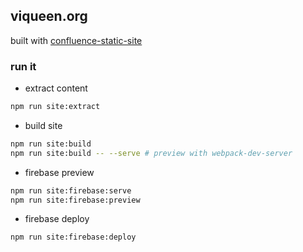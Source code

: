 ## viqueen.org

built with [confluence-static-site](https://github.com/viqueen/confluence-static-site)

### run it

- extract content

```bash
npm run site:extract
```

- build site

```bash
npm run site:build
npm run site:build -- --serve # preview with webpack-dev-server
```

- firebase preview

```bash
npm run site:firebase:serve
npm run site:firebase:preview
```

- firebase deploy

```bash
npm run site:firebase:deploy
```

